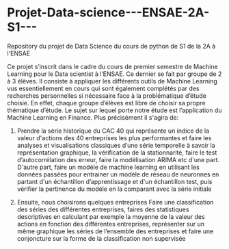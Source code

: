 # Projet-Data-science---ENSAE-2A-S1---
Repository du projet de Data Science du cours de python de S1 de la 2A à l'ENSAE 

Ce projet s’inscrit dans le cadre du cours de premier semestre de Machine Learning pour le Data scientist à l’ENSAE. Ce dernier se fait par groupe de 2 à 3 élèves. Il consiste à appliquer les différents outils de Machine Learning vus essentiellement en cours qui sont également complétés par des recherches personnelles si nécessaire face à la problématique d’étude choisie. En effet, chaque groupe d’élèves est libre de choisir sa propre thématique d’étude. Le sujet sur lequel porte notre étude est l’application du Machine Learning en Finance. Plus précisément il s'agira de:

1)	Prendre la série historique du CAC 40 qui représente un indice de la valeur d'actions des 40 entreprises les plus performantes et faire les analyses et visualisations classiques d’une série temporelle à savoir la représentation graphique, la vérification de la stationnarité,  faire le test d’autocorrélation des erreur, faire la modélisation ARIMA etc d'une part.
D'autre part, faire un modèle de machine learning en utilisant les données passées pour entrainer un modèle de réseau de neuronnes en partant d'un échantillon d’apprentissage et d'un échantillon test, puis vérifier la pertinence du modèle en la comparant avec la série initiale

2)	Ensuite, nous choisirons quelques entreprises Faire une classification des séries des différentes entreprises, faires des statistiques descriptives en calculant par exemple la moyenne de la valeur des actions en fonction des différentes entreprises, représenter sur un même graphique les séries de l’ensemble des entreprises et faire une conjoncture sur la forme de la classification non supervisée
